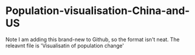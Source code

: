 # Population-visualisation-China-and-US
Note I am adding this brand-new to Github, so the format isn't neat. The releavnt file is 'Visualisatin of population change'
